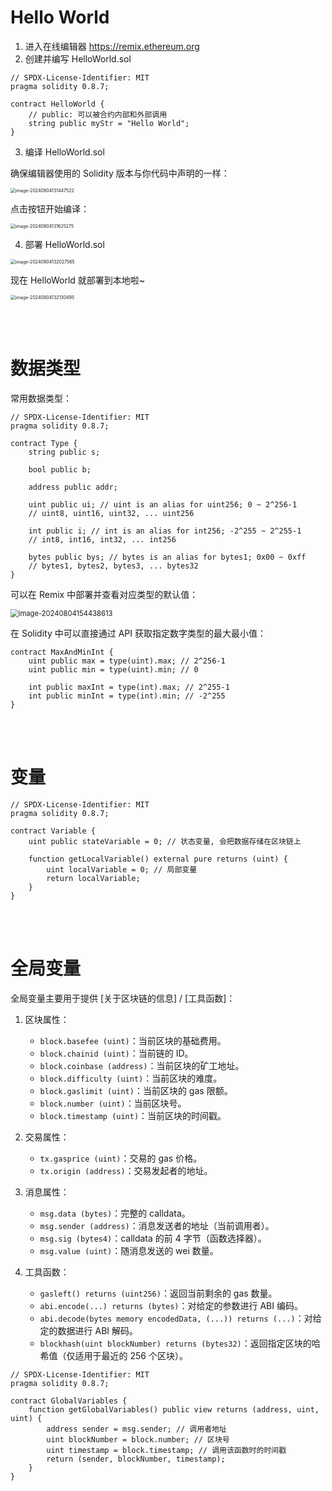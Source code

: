# Hello World

1.  进入在线编辑器 https://remix.ethereum.org
2.  创建并编写 HelloWorld.sol

```solidity
// SPDX-License-Identifier: MIT
pragma solidity 0.8.7;

contract HelloWorld {
	// public: 可以被合约内部和外部调用
    string public myStr = "Hello World";
}
```

3.  编译 HelloWorld.sol

确保编辑器使用的 Solidity 版本与你代码中声明的一样：

<img src="./picture/image-20240804131447522.png" alt="image-20240804131447522" style="zoom:50%;" />

点击按钮开始编译：

<img src="./picture/image-20240804131625275.png" alt="image-20240804131625275" style="zoom:50%;" />

4.  部署 HelloWorld.sol

<img src="./picture/image-20240804132027565.png" alt="image-20240804132027565" style="zoom:50%;" />

现在 HelloWorld 就部署到本地啦~

<img src="./picture/image-20240804132130495.png" alt="image-20240804132130495" style="zoom:50%;" />

<br><br>

# 数据类型

常用数据类型：

```solidity
// SPDX-License-Identifier: MIT
pragma solidity 0.8.7;

contract Type {
    string public s;

    bool public b;

    address public addr;

    uint public ui; // uint is an alias for uint256; 0 ~ 2^256-1
    // uint8, uint16, uint32, ... uint256

    int public i; // int is an alias for int256; -2^255 ~ 2^255-1
    // int8, int16, int32, ... int256

    bytes public bys; // bytes is an alias for bytes1; 0x00 ~ 0xff
    // bytes1, bytes2, bytes3, ... bytes32
}
```

可以在 Remix 中部署并查看对应类型的默认值：

<img src="./picture/image-20240804154438613.png" alt="image-20240804154438613" style="zoom: 80%;" />

在 Solidity 中可以直接通过 API 获取指定数字类型的最大最小值：

```solidity
contract MaxAndMinInt {
    uint public max = type(uint).max; // 2^256-1
    uint public min = type(uint).min; // 0

    int public maxInt = type(int).max; // 2^255-1
    int public minInt = type(int).min; // -2^255
}
```

<br><br>

# 变量

```solidity
// SPDX-License-Identifier: MIT
pragma solidity 0.8.7;

contract Variable {
    uint public stateVariable = 0; // 状态变量, 会把数据存储在区块链上

    function getLocalVariable() external pure returns (uint) {
        uint localVariable = 0; // 局部变量
        return localVariable;
    }
}
```

<br><br>

# 全局变量

全局变量主要用于提供 [关于区块链的信息] / [工具函数]：

1. 区块属性：

    - `block.basefee (uint)`：当前区块的基础费用。
    - `block.chainid (uint)`：当前链的 ID。
    - `block.coinbase (address)`：当前区块的矿工地址。
    - `block.difficulty (uint)`：当前区块的难度。
    - `block.gaslimit (uint)`：当前区块的 gas 限额。
    - `block.number (uint)`：当前区块号。
    - `block.timestamp (uint)`：当前区块的时间戳。

2. 交易属性：

    - `tx.gasprice (uint)`：交易的 gas 价格。
    - `tx.origin (address)`：交易发起者的地址。

3. 消息属性：

    - `msg.data (bytes)`：完整的 calldata。
    - `msg.sender (address)`：消息发送者的地址（当前调用者）。
    - `msg.sig (bytes4)`：calldata 的前 4 字节（函数选择器）。
    - `msg.value (uint)`：随消息发送的 wei 数量。

4. 工具函数：
    - `gasleft() returns (uint256)`：返回当前剩余的 gas 数量。
    - `abi.encode(...) returns (bytes)`：对给定的参数进行 ABI 编码。
    - `abi.decode(bytes memory encodedData, (...)) returns (...)`：对给定的数据进行 ABI 解码。
    - `blockhash(uint blockNumber) returns (bytes32)`：返回指定区块的哈希值（仅适用于最近的 256 个区块）。

```solidity
// SPDX-License-Identifier: MIT
pragma solidity 0.8.7;

contract GlobalVariables {
    function getGlobalVariables() public view returns (address, uint, uint) {
        address sender = msg.sender; // 调用者地址
        uint blockNumber = block.number; // 区块号
        uint timestamp = block.timestamp; // 调用该函数时的时间戳
        return (sender, blockNumber, timestamp);
    }
}
```

<br>
